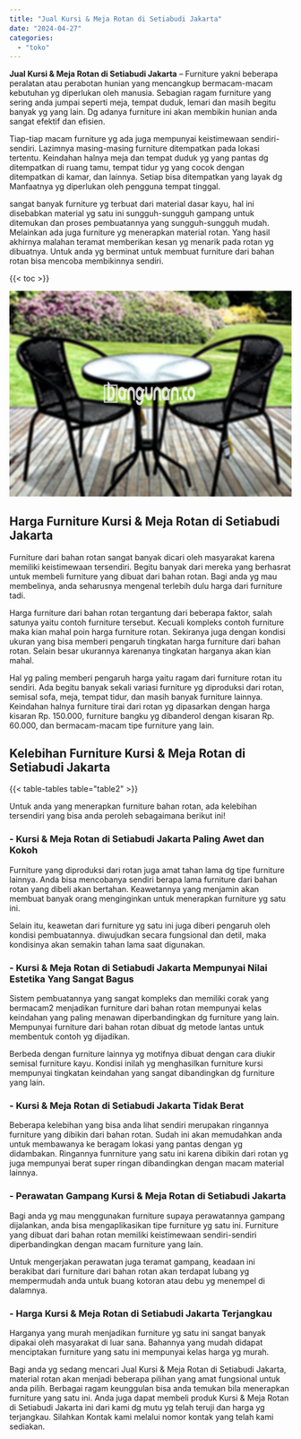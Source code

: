 ```yaml
---
title: "Jual Kursi & Meja Rotan di Setiabudi Jakarta"
date: "2024-04-27"
categories: 
  - "toko"
---
```


**Jual Kursi & Meja Rotan di Setiabudi Jakarta** – Furniture yakni beberapa peralatan atau perabotan hunian yang mencangkup bermacam-macam kebutuhan yg diperlukan oleh manusia. Sebagian ragam furniture yang sering anda jumpai seperti meja, tempat duduk, lemari dan masih begitu banyak yg yang lain. Dg adanya furniture ini akan membikin hunian anda sangat efektif dan efisien.

Tiap-tiap macam furniture yg ada juga mempunyai keistimewaan sendiri-sendiri. Lazimnya masing-masing furniture ditempatkan pada lokasi tertentu. Keindahan halnya meja dan tempat duduk yg yang pantas dg ditempatkan di ruang tamu, tempat tidur yg yang cocok dengan ditempatkan di kamar, dan lainnya. Setiap bisa ditempatkan yang layak dg Manfaatnya yg diperlukan oleh pengguna tempat tinggal.

sangat banyak furniture yg terbuat dari material dasar kayu, hal ini disebabkan material yg satu ini sungguh-sungguh gampang untuk ditemukan dan proses pembuatannya yang sungguh-sungguh mudah. Melainkan ada juga furniture yg menerapkan material rotan. Yang hasil akhirnya malahan teramat memberikan kesan yg menarik pada rotan yg dibuatnya. Untuk anda yg berminat untuk membuat furniture dari bahan rotan bisa mencoba membikinnya sendiri.

{{< toc >}}

![Jual Kursi & Meja Rotan di Setiabudi Jakarta](/images/kursi-meja-rotan-murah36.png)

## Harga Furniture Kursi & Meja Rotan di Setiabudi Jakarta

Furniture dari bahan rotan sangat banyak dicari oleh masyarakat karena memiliki keistimewaan tersendiri. Begitu banyak dari mereka yang berhasrat untuk membeli furniture yang dibuat dari bahan rotan. Bagi anda yg mau membelinya, anda seharusnya mengenal terlebih dulu harga dari furniture tadi.

Harga furniture dari bahan rotan tergantung dari beberapa faktor, salah satunya yaitu contoh furniture tersebut. Kecuali kompleks contoh furniture maka kian mahal poin harga furniture rotan. Sekiranya juga dengan kondisi ukuran yang bisa memberi pengaruh tingkatan harga furniture dari bahan rotan. Selain besar ukurannya karenanya tingkatan harganya akan kian mahal.

Hal yg paling memberi pengaruh harga yaitu ragam dari furniture rotan itu sendiri. Ada begitu banyak sekali variasi furniture yg diproduksi dari rotan, semisal sofa, meja, tempat tidur, dan masih banyak furniture lainnya. Keindahan halnya furniture tirai dari rotan yg dipasarkan dengan harga kisaran Rp. 150.000, furniture bangku yg dibanderol dengan kisaran Rp. 60.000, dan bermacam-macam tipe furniture yang lain.

## Kelebihan Furniture Kursi & Meja Rotan di Setiabudi Jakarta

{{< table-tables table="table2" >}}

Untuk anda yang menerapkan furniture bahan rotan, ada kelebihan tersendiri yang bisa anda peroleh sebagaimana berikut ini!

### \- Kursi & Meja Rotan di Setiabudi Jakarta Paling Awet dan Kokoh

Furniture yang diproduksi dari rotan juga amat tahan lama dg tipe furniture lainnya. Anda bisa mencobanya sendiri berapa lama furniture dari bahan rotan yang dibeli akan bertahan. Keawetannya yang menjamin akan membuat banyak orang menginginkan untuk menerapkan furniture yg satu ini.

Selain itu, keawetan dari furniture yg satu ini juga diberi pengaruh oleh kondisi pembuatannya. diwujudkan secara fungsional dan detil, maka kondisinya akan semakin tahan lama saat digunakan.

### \- Kursi & Meja Rotan di Setiabudi Jakarta Mempunyai Nilai Estetika Yang Sangat Bagus

Sistem pembuatannya yang sangat kompleks dan memiliki corak yang bermacam2 menjadikan furniture dari bahan rotan mempunyai kelas keindahan yang paling menawan diperbandingkan dg furniture yang lain. Mempunyai furniture dari bahan rotan dibuat dg metode lantas untuk membentuk contoh yg dijadikan.

Berbeda dengan furniture lainnya yg motifnya dibuat dengan cara diukir semisal furniture kayu. Kondisi inilah yg menghasilkan furniture kursi mempunyai tingkatan keindahan yang sangat dibandingkan dg furniture yang lain.

### \- Kursi & Meja Rotan di Setiabudi Jakarta Tidak Berat

Beberapa kelebihan yang bisa anda lihat sendiri merupakan ringannya furniture yang dibikin dari bahan rotan. Sudah ini akan memudahkan anda untuk membawanya ke beragam lokasi yang pantas dengan yg didambakan. Ringannya funrniture yang satu ini karena dibikin dari rotan yg juga mempunyai berat super ringan dibandingkan dengan macam material lainnya.

### \- Perawatan Gampang Kursi & Meja Rotan di Setiabudi Jakarta

Bagi anda yg mau menggunakan furniture supaya perawatannya gampang dijalankan, anda bisa mengaplikasikan tipe furniture yg satu ini. Furniture yang dibuat dari bahan rotan memiliki keistimewaan sendiri-sendiri diperbandingkan dengan macam furniture yang lain.

Untuk mengerjakan perawatan juga teramat gampang, keadaan ini berakibat dari furniture dari bahan rotan akan terdapat lubang yg mempermudah anda untuk buang kotoran atau debu yg menempel di dalamnya.

### \- Harga Kursi & Meja Rotan di Setiabudi Jakarta Terjangkau

Harganya yang murah menjadikan furniture yg satu ini sangat banyak dipakai oleh masyarakat di luar sana. Bahannya yang mudah didapat menciptakan furniture yang satu ini mempunyai kelas harga yg murah.

Bagi anda yg sedang mencari Jual Kursi & Meja Rotan di Setiabudi Jakarta, material rotan akan menjadi beberapa pilihan yang amat fungsional untuk anda pilih. Berbagai ragam keunggulan bisa anda temukan bila menerapkan furniture yang satu ini. Anda juga dapat membeli produk Kursi & Meja Rotan di Setiabudi Jakarta ini dari kami dg mutu yg telah teruji dan harga yg terjangkau. Silahkan Kontak kami melalui nomor kontak yang telah kami sediakan.

